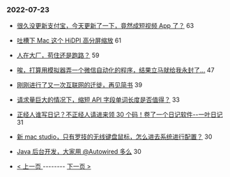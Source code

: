 ### 2022-07-23 
- [很久没更新支付宝，今天更新了一下，竟然成短视频 App 了？](https://www.v2ex.com/t/868119) 63
- [吐槽下 Mac 这个 HiDPI 高分屏缩放](https://www.v2ex.com/t/868153) 61
- [人在大厂，苟住还是跑路？](https://www.v2ex.com/t/868157) 59
- [唉，打算用模拟器弄一个微信自动化的程序，结果立马就给我永封了...](https://www.v2ex.com/t/868138) 47
- [刚刚进行了又一次互联网的迁徙，再见简书](https://www.v2ex.com/t/868140) 39
- [请求量巨大的情况下，缩短 API 字段单词长度是否值得？](https://www.v2ex.com/t/868167) 33
- [正经人谁写日记？不正经人请进来领 30 个码！卷了一个日记软件--一叶日记](https://www.v2ex.com/t/868195) 31
- [新 mac studio，只有罗技的无线键盘鼠标，怎么进去系统进行配置？](https://www.v2ex.com/t/868161) 30
- [Java 后台开发，大家用 @Autowired 多么](https://www.v2ex.com/t/868182) 30 

- [ < 上一页 ](https://github.com/able8/v2ex-hot-record/blob/master/2022-07-22.md) -------- [ 下一页 > ](https://github.com/able8/v2ex-hot-record/blob/master/2022-07-24.md)